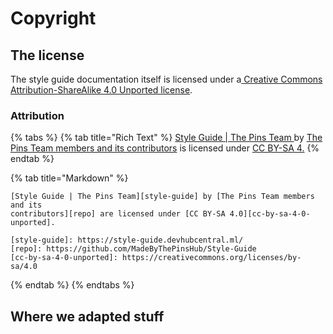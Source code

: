 # Copyright

## The license

The style guide documentation itself is licensed under a[ Creative Commons Attribution-ShareAlike 4.0 Unported license](https://creativecommons.org/licenses/by-sa/4.0).

### Attribution

{% tabs %}
{% tab title="Rich Text" %}
[Style Guide \| The Pins Team ](https://style-guide.devhubcentral.ml/)by [The Pins Team members and its contributors](https://github.com/MadeByThePinsHub/Style-Guide) is licensed under [CC BY-SA 4.](https://creativecommons.org/licenses/by-sa/4.0/?ref=chooser-v1)
{% endtab %}

{% tab title="Markdown" %}
```text
[Style Guide | The Pins Team][style-guide] by [The Pins Team members and its
contributors][repo] are licensed under [CC BY-SA 4.0][cc-by-sa-4-0-unported].

[style-guide]: https://style-guide.devhubcentral.ml/
[repo]: https://github.com/MadeByThePinsHub/Style-Guide
[cc-by-sa-4-0-unported]: https://creativecommons.org/licenses/by-sa/4.0
```
{% endtab %}
{% endtabs %}

## Where we adapted stuff

